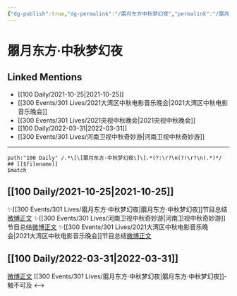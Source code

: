 ```yaml
---
{"dg-publish":true,"dg-permalink":"/朤月东方中秋梦幻夜","permalink":"/朤月东方中秋梦幻夜/"}
---
```


# 朤月东方·中秋梦幻夜

## Linked Mentions
- [[100 Daily/2021-10-25\|2021-10-25]]
- [[300 Events/301 Lives/2021大湾区中秋电影音乐晚会\|2021大湾区中秋电影音乐晚会]]
- [[300 Events/301 Lives/2021央视中秋晚会\|2021央视中秋晚会]]
- [[100 Daily/2022-03-31\|2022-03-31]]
- [[300 Events/301 Lives/河南卫视中秋奇妙游\|河南卫视中秋奇妙游]]


---

```expander
path:"100 Daily" /.*\[\[朤月东方·中秋梦幻夜\]\].*(?:\r?\n(?!\r?\n).*)*/
## [[$filename]]
$match
```
## [[100 Daily/2021-10-25\|2021-10-25]]
✨[[300 Events/301 Lives/朤月东方·中秋梦幻夜\|朤月东方·中秋梦幻夜]]节目总结[微博正文](https://m.weibo.cn/6466290670/4696176659794403)
✨[[300 Events/301 Lives/河南卫视中秋奇妙游\|河南卫视中秋奇妙游]]节目总结[微博正文](https://m.weibo.cn/6466290670/4696176672899979)
✨[[300 Events/301 Lives/2021大湾区中秋电影音乐晚会\|2021大湾区中秋电影音乐晚会]]节目总结[微博正文](https://m.weibo.cn/6466290670/4696176702786056)

## [[100 Daily/2022-03-31\|2022-03-31]]
[微博正文](https://m.weibo.cn/1824010843/4753136529181345) [[300 Events/301 Lives/朤月东方·中秋梦幻夜\|朤月东方·中秋梦幻夜]]-触不可及
<-->
